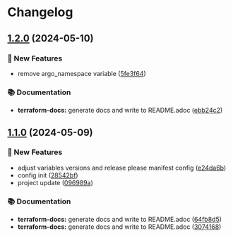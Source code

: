 # Changelog

## [1.2.0](https://github.com/GersonRS/modern-gitops-stack-module-airflow/compare/v1.1.0...v1.2.0) (2024-05-10)


### 🚀 New Features

* remove argo_namespace variable ([5fe3f64](https://github.com/GersonRS/modern-gitops-stack-module-airflow/commit/5fe3f646f046b7daa66764d95de6a9c531d65b11))


### 📚 Documentation

* **terraform-docs:** generate docs and write to README.adoc ([ebb24c2](https://github.com/GersonRS/modern-gitops-stack-module-airflow/commit/ebb24c2b418a47d99bcde2295c1d180bff2bf6ab))

## [1.1.0](https://github.com/GersonRS/modern-gitops-stack-module-airflow/compare/v1.0.0...v1.1.0) (2024-05-09)


### 🚀 New Features

* adjust variables versions and release please manifest config ([e24da6b](https://github.com/GersonRS/modern-gitops-stack-module-airflow/commit/e24da6b8e2db4abb62b32df5e701fcb8dfb68f32))
* config init ([28542bf](https://github.com/GersonRS/modern-gitops-stack-module-airflow/commit/28542bfba2d98fab6e0ff13129df751fc746d97a))
* project update ([096989a](https://github.com/GersonRS/modern-gitops-stack-module-airflow/commit/096989a8f69ab1aced53bd19dbed9a95ffa8488f))


### 📚 Documentation

* **terraform-docs:** generate docs and write to README.adoc ([64fb8d5](https://github.com/GersonRS/modern-gitops-stack-module-airflow/commit/64fb8d5ab39c1843bda992c1525f2c394e8ba5e1))
* **terraform-docs:** generate docs and write to README.adoc ([3074168](https://github.com/GersonRS/modern-gitops-stack-module-airflow/commit/30741688296170950a773064cb708ce95ede218c))
